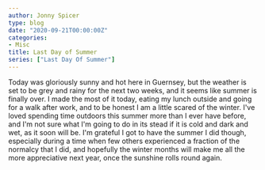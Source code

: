 ```yaml
---
author: Jonny Spicer
type: blog
date: "2020-09-21T00:00:00Z"
categories:
- Misc
title: Last Day of Summer
series: ["Last Day Of Summer"]
---
```

Today was gloriously sunny and hot here in Guernsey, but the weather is set to be grey and rainy for the next two weeks, and it seems like summer is finally over. I made the most of
it today, eating my lunch outside and going for a walk after work, and to be honest I am a little scared of the winter. I've loved spending time outdoors this summer more than I ever
have before, and I'm not sure what I'm going to do in its stead if it is cold and dark and wet, as it soon will be. I'm grateful I got to have the summer I did though, especially
during a time when few others experienced a fraction of the normalcy that I did, and hopefully the winter months will make me all the more appreciative next year, once the sunshine
rolls round again.
